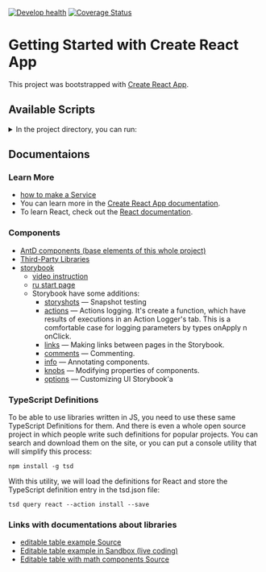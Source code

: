 [![Develop health](https://github.com/cybermerlin/family_budget/actions/workflows/review.yml/badge.svg?branch=develop)](https://github.com/cybermerlin/family_budget/actions/workflows/review.yml)
[![Coverage Status](https://coveralls.io/repos/github/cybermerlin/family_budget/badge.svg?branch=develop)](https://coveralls.io/github/cybermerlin/family_budget?branch=develop)


# Getting Started with Create React App

This project was bootstrapped with [Create React App](https://github.com/facebook/create-react-app).


## Available Scripts
<details>
<summary>In the project directory, you can run:</summary>

### `npm start`

Runs the app in the development mode.\
Open [http://localhost:3000](http://localhost:3000) to view it in the browser.

The page will reload if you make edits.\
You will also see any lint errors in the console.

### `npm test`

Launches the test runner in the interactive watch mode.\
See the section about [running tests](https://facebook.github.io/create-react-app/docs/running-tests) for more information.

### `npm run build`

Builds the app for production to the `build` folder.\
It correctly bundles React in production mode and optimizes the build for the best performance.

The build is minified and the filenames include the hashes.\
Your app is ready to be deployed!

See the section about [deployment](https://facebook.github.io/create-react-app/docs/deployment) for more information.

### `npm run eject`

**Note: this is a one-way operation. Once you `eject`, you can’t go back!**

If you aren’t satisfied with the build tool and configuration choices, you can `eject` at any time. This command will remove the single build dependency from your project.

Instead, it will copy all the configuration files and the transitive dependencies (webpack, Babel, ESLint, etc) right into your project so you have full control over them. All of the commands except `eject` will still work, but they will point to the copied scripts so you can tweak them. At this point you’re on your own.

You don’t have to ever use `eject`. The curated feature set is suitable for small and middle deployments, and you shouldn’t feel obligated to use this feature. However we understand that this tool wouldn’t be useful if you couldn’t customize it when you are ready for it.

### npm run storybook

To start on localhost:6006 a server with a storybook project - list of ui components with a documentation and some user case scenarios.


## For beginners: how to start a project
Run only the necessary commands.

- Make Fork repository from GitHub (copy all branches).

- Used to target an existing repository and create a clone, or copy of the target repository.
```git clone https://github.com/dm-rybalchenko/family_budget``` 

- Go to the project folder.
```cd ./family_budget```

- Installs a package and any packages that it depends on.
```npm install```

- Runs the app in the development mode (read above "Available scripts")
```npm start``` 

And then open the browser and enter the address that the system will write in the console.
</details>


## Documentaions

### Learn More

- [how to make a Service](https://dev.to/dansolhan/simple-dependency-injection-functionality-for-react-518j)
- You can learn more in the [Create React App documentation](https://facebook.github.io/create-react-app/docs/getting-started).
- To learn React, check out the [React documentation](https://reactjs.org/).


### Components

- [AntD components (base elements of this whole project)](https://ant.design/docs/react/introduce)
- [Third-Party Libraries](https://ant.design/docs/react/recommendation)
- [storybook](https://storybook.js.org/docs/react/get-started/introduction)
    - [video instruction](https://www.youtube.com/watch?v=x-x47qHq3nY)
    - [ru start page](https://www.conductor.com/nightlight/%D1%81%D0%BE%D0%B7%D0%B4%D0%B0%D0%BD%D0%B8%D0%B5-%D0%B1%D0%B8%D0%B1%D0%BB%D0%B8%D0%BE%D1%82%D0%B5%D0%BA%D0%B8-%D0%BA%D0%BE%D0%BC%D0%BF%D0%BE%D0%BD%D0%B5%D0%BD%D1%82%D0%BE%D0%B2-%D1%81-%D0%B8%D1%81/)
    - Storybook have some additions:
        - [storyshots](https://github.com/storybooks/storybook/blob/master/addons/storyshots) — Snapshot testing
        - [actions](https://github.com/storybooks/storybook/blob/master/addons/actions) — Actions logging. It's create a function, which have results of executions in an Action Logger's tab. This is a comfortable case for logging parameters by types onApply n onClick.
        - [links](https://github.com/storybooks/storybook/blob/master/addons/links) — Making links between pages in the Storybook.
        - [comments](https://github.com/storybooks/storybook/blob/master/addons/comments) — Commenting.
        - [info](https://github.com/storybooks/storybook/blob/master/addons/info) — Annotating components.
        - [knobs](https://github.com/storybooks/storybook/blob/master/addons/knobs) — Modifying properties of components.
        - [options](https://github.com/storybooks/storybook/blob/master/addons/options) — Customizing UI Storybook’а


### TypeScript Definitions

To be able to use libraries written in JS, you need to use these same TypeScript Definitions for them. And there is even a whole open source project in which people write such definitions for popular projects. You can search and download them on the site, or you can put a console utility that will simplify this process:

```npm install -g tsd```

With this utility, we will load the definitions for React and store the TypeScript definition entry in the tsd.json file:

```tsd query react --action install --save```

### Links with documentations about libraries

- [editable table example Source](https://github.com/archit-p/editable-react-table)
- [Editable table example in Sandbox (live coding)](https://codesandbox.io/s/editable-react-table-gchwp?fontsize=14&hidenavigation=1&theme=dark)
- [Editable table with math components Source](https://github.com/ruilisi/fortune-sheet)
